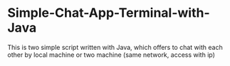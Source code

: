 # Simple-Chat-App-Terminal-with-Java
This is two simple script written with Java, which offers to chat with each other by local machine or two machine (same network, access with ip)
